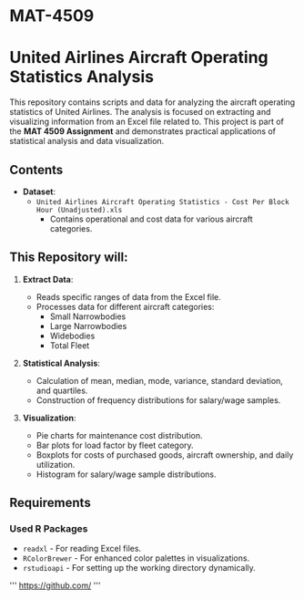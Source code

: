 # MAT-4509
# United Airlines Aircraft Operating Statistics Analysis

This repository contains scripts and data for analyzing the aircraft operating statistics of United Airlines. The analysis is focused on extracting and visualizing information from an Excel file related to.
This project is part of the **MAT 4509 Assignment** and demonstrates practical applications of statistical analysis and data visualization.

## Contents

- **Dataset**: 
  - `United Airlines Aircraft Operating Statistics - Cost Per Block Hour (Unadjusted).xls`
    - Contains operational and cost data for various aircraft categories.


## This Repository will:

1. **Extract Data**: 
   - Reads specific ranges of data from the Excel file.
   - Processes data for different aircraft categories: 
     - Small Narrowbodies
     - Large Narrowbodies
     - Widebodies
     - Total Fleet

2. **Statistical Analysis**:
   - Calculation of mean, median, mode, variance, standard deviation, and quartiles.
   - Construction of frequency distributions for salary/wage samples.

3. **Visualization**:
   - Pie charts for maintenance cost distribution.
   - Bar plots for load factor by fleet category.
   - Boxplots for costs of purchased goods, aircraft ownership, and daily utilization.
   - Histogram for salary/wage sample distributions.

## Requirements

### Used R Packages

- `readxl` - For reading Excel files.
- `RColorBrewer` - For enhanced color palettes in visualizations.
- `rstudioapi` - For setting up the working directory dynamically.


'''
    https://github.com/
'''

